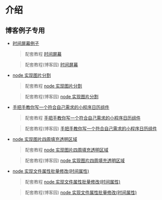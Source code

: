 # 介绍

## 博客例子专用

- [时间屏幕例子](https://gating.gitee.io/demo/vue-time/)

  > 配套教程 [时间屏幕](https://gatings.cn/2020-03-14/%E7%94%A8vue%E5%AE%9E%E7%8E%B0%E4%B8%80%E4%B8%AA%E7%AE%80%E5%8D%95%E7%9A%84%E6%97%B6%E9%97%B4%E5%B1%8F%E5%B9%95/)

  > 配套教程(博客园) [时间屏幕](https://www.cnblogs.com/gating/p/12495000.html)

- [node 实现图片分割](https://gatings.cn)

  > 配套教程 [node 实现图片分割](https://gatings.cn/2020-03-11/node%E5%AE%9E%E7%8E%B0%E5%9B%BE%E7%89%87%E5%88%86%E5%89%B2/)

  > 配套教程(博客园) [node 实现图片分割](https://www.cnblogs.com/gating/p/12488443.html)

- [手把手教你写一个符合自己需求的小程序日历组件](https://gatings.cn)

  > 配套教程 [手把手教你写一个符合自己需求的小程序日历组件](https://gatings.cn/2020-06-08/%E6%89%8B%E6%8A%8A%E6%89%8B%E6%95%99%E4%BD%A0%E5%86%99%E4%B8%80%E4%B8%AA%E7%AC%A6%E5%90%88%E8%87%AA%E5%B7%B1%E9%9C%80%E6%B1%82%E7%9A%84%E5%B0%8F%E7%A8%8B%E5%BA%8F%E6%97%A5%E5%8E%86%E7%BB%84%E4%BB%B6/)

  > 配套教程(博客园) [手把手教你写一个符合自己需求的小程序日历组件](https://www.cnblogs.com/gating/p/13072823.html)

* [node 实现图片四周填充透明区域](https://gatings.cn)

  > 配套教程 [node 实现图片四周填充透明区域](https://gatings.cn/2020-06-10/node%E5%9B%BE%E7%89%87%E5%9B%9B%E5%91%A8%E5%A1%AB%E5%85%85%E9%80%8F%E6%98%8E%E5%8C%BA%E5%9F%9F/)

  > 配套教程(博客园) [node 实现图片四周填充透明区域](https://www.cnblogs.com/gating/p/13084269.html)

- [node 实现文件属性批量修改(时间属性)](https://gatings.cn)

  > 配套教程 [node 实现文件属性批量修改(时间属性)](https://gatings.cn/2020-06-17/node%E5%AE%9E%E7%8E%B0%E6%96%87%E4%BB%B6%E5%B1%9E%E6%80%A7%E6%89%B9%E9%87%8F%E4%BF%AE%E6%94%B9/)

  > 配套教程(博客园) [node 实现文件属性批量修改(时间属性)](https://www.cnblogs.com/gating/p/13154242.html)
